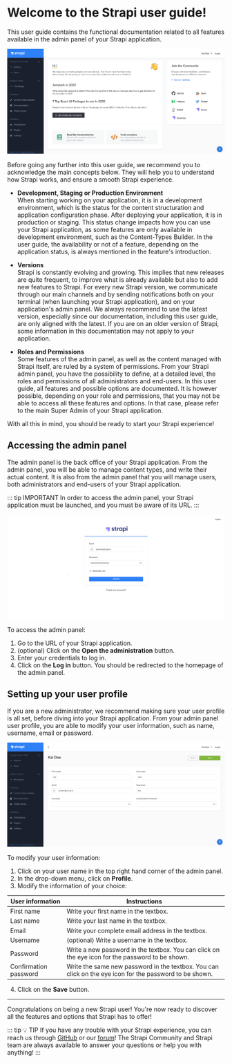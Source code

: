 # Welcome to the Strapi user guide!

This user guide contains the functional documentation related to all features available in the admin panel of your Strapi application. 

![Homepage of the Admin Panel](../assets/getting-started/admin-panel-homepage.png)

Before going any further into this user guide, we recommend you to acknowledge the main concepts below. They will help you to understand how Strapi works, and ensure a smooth Strapi experience.

- **Development, Staging or Production Environment** <br> When starting working on your application, it is in a development environment, which is the status for the content structuration and application configuration phase. After deploying your application, it is in production or staging. This status change impacts how you can use your Strapi application, as some features are only available in development environment, such as the Content-Types Builder. In the user guide, the availability or not of a feature, depending on the application status, is always mentioned in the feature's introduction.

- **Versions** <br> Strapi is constantly evolving and growing. This implies that new releases are quite frequent, to improve what is already available but also to add new features to Strapi. For every new Strapi version, we communicate through our main channels and by sending notifications both on your terminal (when launching your Strapi application), and on your application's admin panel. We always recommend to use the latest version, especially since our documentation, including this user guide, are only aligned with the latest<!-- (see Update Strapi version or refer to our migration guides to update your Strapi application) -->. If you are on an older version of Strapi, some information in this documentation may not apply to your application. 

- **Roles and Permissions** <br> Some features of the admin panel, as well as the content managed with Strapi itself, are ruled by a system of permissions. From your Strapi admin panel, you have the possibility to define, at a detailed level, the roles and permissions of all administrators and end-users. In this user guide, all features and possible options are documented. It is however possible, depending on your role and permissions, that you may not be able to access all these features and options. In that case, please refer to the main Super Admin of your Strapi application.

With all this in mind, you should be ready to start your Strapi experience!


## Accessing the admin panel

The admin panel is the back office of your Strapi application. From the admin panel, you will be able to manage content types, and write their actual content. It is also from the admin panel that you will manage users, both administrators and end-users of your Strapi application.

::: tip IMPORTANT
In order to access the admin panel, your Strapi application must be launched<!-- (see Installing Strapi) -->, and you must be aware of its URL.
:::

![User profile](../assets/getting-started/login-page.png)

To access the admin panel:

1. Go to the URL of your Strapi application.
2. (optional) Click on the **Open the administration** button.
3. Enter your credentials to log in.
4. Click on the **Log in** button. You should be redirected to the homepage of the admin panel.


## Setting up your user profile

If you are a new administrator, we recommend making sure your user profile is all set, before diving into your Strapi application. From your admin panel user profile, you are able to modify your user information, such as name, username, email or password.

![User profile](../assets/getting-started/user-information-profile.png)

To modify your user information:

1. Click on your user name in the top right hand corner of the admin panel.
2. In the drop-down menu, click on **Profile**.
3. Modify the information of your choice:

| User information       | Instructions                                                                                             |
| ---------------------- |----------------------------------------------------------------------------------------------------------|
| First name             | Write your first name in the textbox.                                                                    |
| Last name              | Write your last name in the textbox.                                                                     |
| Email                  | Write your complete email address in the textbox.                                                        |
| Username               | (optional) Write a username in the textbox.                                                              |
| Password               | Write a new password in the textbox. You can click on the eye icon for the password to be shown.         |
| Confirmation password  | Write the same new password in the textbox. You can click on the eye icon for the password to be shown.  |

4. Click on the **Save** button.

***

Congratulations on being a new Strapi user! You're now ready to discover all the features and options that Strapi has to offer!

::: tip 💡 TIP
If you have any trouble with your Strapi experience, you can reach us through [GitHub](https://github.com/strapi/) or our [forum](https://forum.strapi.io/)! The Strapi Community and Strapi team are always available to answer your questions or help you with anything!
:::